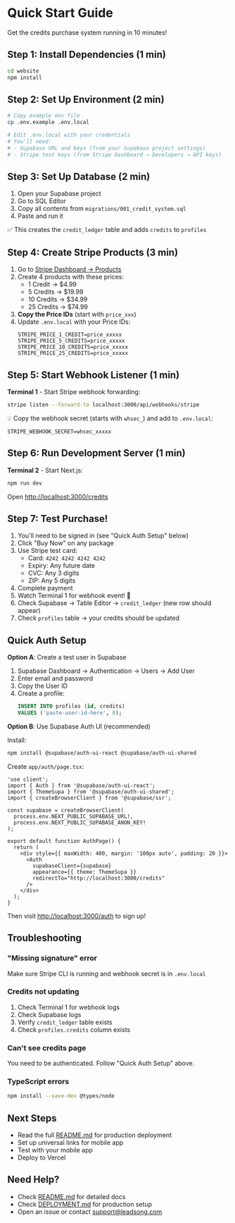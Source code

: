 # Quick Start Guide

Get the credits purchase system running in 10 minutes!

## Step 1: Install Dependencies (1 min)

```bash
cd website
npm install
```

## Step 2: Set Up Environment (2 min)

```bash
# Copy example env file
cp .env.example .env.local

# Edit .env.local with your credentials
# You'll need:
# - Supabase URL and keys (from your Supabase project settings)
# - Stripe test keys (from Stripe Dashboard → Developers → API keys)
```

## Step 3: Set Up Database (2 min)

1. Open your Supabase project
2. Go to SQL Editor
3. Copy all contents from `migrations/001_credit_system.sql`
4. Paste and run it

✅ This creates the `credit_ledger` table and adds `credits` to `profiles`

## Step 4: Create Stripe Products (3 min)

1. Go to [Stripe Dashboard → Products](https://dashboard.stripe.com/test/products)
2. Create 4 products with these prices:
   - 1 Credit → $4.99
   - 5 Credits → $19.99
   - 10 Credits → $34.99
   - 25 Credits → $74.99
3. **Copy the Price IDs** (start with `price_xxx`)
4. Update `.env.local` with your Price IDs:
   ```env
   STRIPE_PRICE_1_CREDIT=price_xxxxx
   STRIPE_PRICE_5_CREDITS=price_xxxxx
   STRIPE_PRICE_10_CREDITS=price_xxxxx
   STRIPE_PRICE_25_CREDITS=price_xxxxx
   ```

## Step 5: Start Webhook Listener (1 min)

**Terminal 1** - Start Stripe webhook forwarding:

```bash
stripe listen --forward-to localhost:3000/api/webhooks/stripe
```

💡 Copy the webhook secret (starts with `whsec_`) and add to `.env.local`:
```env
STRIPE_WEBHOOK_SECRET=whsec_xxxxx
```

## Step 6: Run Development Server (1 min)

**Terminal 2** - Start Next.js:

```bash
npm run dev
```

Open [http://localhost:3000/credits](http://localhost:3000/credits)

## Step 7: Test Purchase!

1. You'll need to be signed in (see "Quick Auth Setup" below)
2. Click "Buy Now" on any package
3. Use Stripe test card:
   - Card: `4242 4242 4242 4242`
   - Expiry: Any future date
   - CVC: Any 3 digits
   - ZIP: Any 5 digits
4. Complete payment
5. Watch Terminal 1 for webhook event! 🎉
6. Check Supabase → Table Editor → `credit_ledger` (new row should appear)
7. Check `profiles` table → your credits should be updated

## Quick Auth Setup

**Option A**: Create a test user in Supabase

1. Supabase Dashboard → Authentication → Users → Add User
2. Enter email and password
3. Copy the User ID
4. Create a profile:
   ```sql
   INSERT INTO profiles (id, credits)
   VALUES ('paste-user-id-here', 0);
   ```

**Option B**: Use Supabase Auth UI (recommended)

Install:
```bash
npm install @supabase/auth-ui-react @supabase/auth-ui-shared
```

Create `app/auth/page.tsx`:
```tsx
'use client';
import { Auth } from '@supabase/auth-ui-react';
import { ThemeSupa } from '@supabase/auth-ui-shared';
import { createBrowserClient } from '@supabase/ssr';

const supabase = createBrowserClient(
  process.env.NEXT_PUBLIC_SUPABASE_URL!,
  process.env.NEXT_PUBLIC_SUPABASE_ANON_KEY!
);

export default function AuthPage() {
  return (
    <div style={{ maxWidth: 400, margin: '100px auto', padding: 20 }}>
      <Auth
        supabaseClient={supabase}
        appearance={{ theme: ThemeSupa }}
        redirectTo="http://localhost:3000/credits"
      />
    </div>
  );
}
```

Then visit [http://localhost:3000/auth](http://localhost:3000/auth) to sign up!

## Troubleshooting

### "Missing signature" error

Make sure Stripe CLI is running and webhook secret is in `.env.local`

### Credits not updating

1. Check Terminal 1 for webhook logs
2. Check Supabase logs
3. Verify `credit_ledger` table exists
4. Check `profiles.credits` column exists

### Can't see credits page

You need to be authenticated. Follow "Quick Auth Setup" above.

### TypeScript errors

```bash
npm install --save-dev @types/node
```

## Next Steps

- Read the full [README.md](./README.md) for production deployment
- Set up universal links for mobile app
- Test with your mobile app
- Deploy to Vercel

## Need Help?

- Check [README.md](./README.md) for detailed docs
- Check [DEPLOYMENT.md](./DEPLOYMENT.md) for production setup
- Open an issue or contact support@leadsong.com

